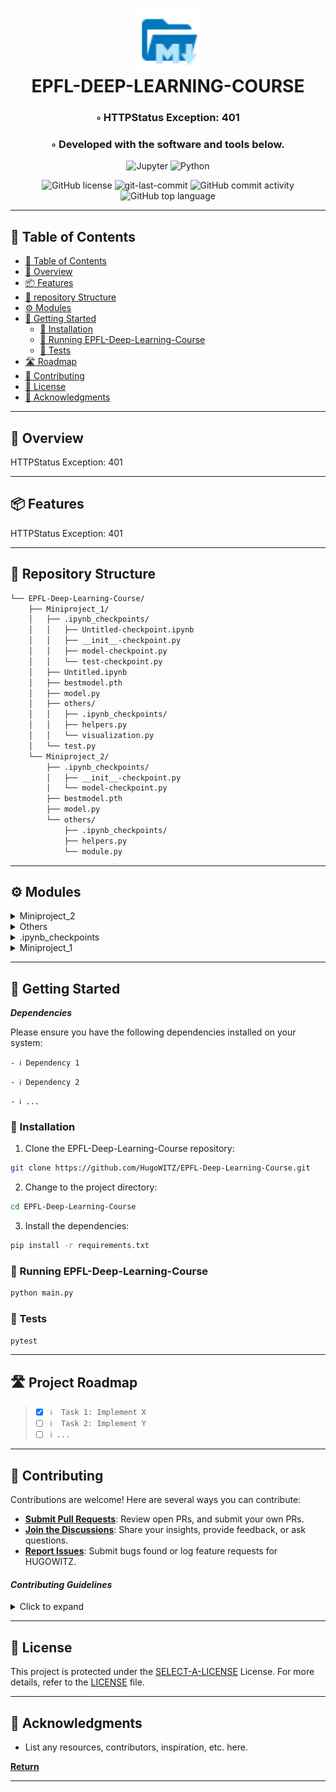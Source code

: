 <div align="center">
<h1 align="center">
<img src="https://raw.githubusercontent.com/PKief/vscode-material-icon-theme/ec559a9f6bfd399b82bb44393651661b08aaf7ba/icons/folder-markdown-open.svg" width="100" />
<br>EPFL-DEEP-LEARNING-COURSE</h1>
<h3>◦ HTTPStatus Exception: 401</h3>
<h3>◦ Developed with the software and tools below.</h3>

<p align="center">
<img src="https://img.shields.io/badge/Jupyter-F37626.svg?style=flat-square&logo=Jupyter&logoColor=white" alt="Jupyter" />
<img src="https://img.shields.io/badge/Python-3776AB.svg?style=flat-square&logo=Python&logoColor=white" alt="Python" />
</p>
<img src="https://img.shields.io/github/license/HugoWITZ/EPFL-Deep-Learning-Course?style=flat-square&color=5D6D7E" alt="GitHub license" />
<img src="https://img.shields.io/github/last-commit/HugoWITZ/EPFL-Deep-Learning-Course?style=flat-square&color=5D6D7E" alt="git-last-commit" />
<img src="https://img.shields.io/github/commit-activity/m/HugoWITZ/EPFL-Deep-Learning-Course?style=flat-square&color=5D6D7E" alt="GitHub commit activity" />
<img src="https://img.shields.io/github/languages/top/HugoWITZ/EPFL-Deep-Learning-Course?style=flat-square&color=5D6D7E" alt="GitHub top language" />
</div>

---

## 📖 Table of Contents
- [📖 Table of Contents](#-table-of-contents)
- [📍 Overview](#-overview)
- [📦 Features](#-features)
- [📂 repository Structure](#-repository-structure)
- [⚙️ Modules](#modules)
- [🚀 Getting Started](#-getting-started)
    - [🔧 Installation](#-installation)
    - [🤖 Running EPFL-Deep-Learning-Course](#-running-EPFL-Deep-Learning-Course)
    - [🧪 Tests](#-tests)
- [🛣 Roadmap](#-roadmap)
- [🤝 Contributing](#-contributing)
- [📄 License](#-license)
- [👏 Acknowledgments](#-acknowledgments)

---


## 📍 Overview

HTTPStatus Exception: 401

---

## 📦 Features

HTTPStatus Exception: 401

---


## 📂 Repository Structure

```sh
└── EPFL-Deep-Learning-Course/
    ├── Miniproject_1/
    │   ├── .ipynb_checkpoints/
    │   │   ├── Untitled-checkpoint.ipynb
    │   │   ├── __init__-checkpoint.py
    │   │   ├── model-checkpoint.py
    │   │   └── test-checkpoint.py
    │   ├── Untitled.ipynb
    │   ├── bestmodel.pth
    │   ├── model.py
    │   ├── others/
    │   │   ├── .ipynb_checkpoints/
    │   │   ├── helpers.py
    │   │   └── visualization.py
    │   └── test.py
    └── Miniproject_2/
        ├── .ipynb_checkpoints/
        │   ├── __init__-checkpoint.py
        │   └── model-checkpoint.py
        ├── bestmodel.pth
        ├── model.py
        └── others/
            ├── .ipynb_checkpoints/
            ├── helpers.py
            └── module.py

```

---


## ⚙️ Modules

<details closed><summary>Miniproject_2</summary>

| File                                                                                                         | Summary                   |
| ---                                                                                                          | ---                       |
| [bestmodel.pth](https://github.com/HugoWITZ/EPFL-Deep-Learning-Course/blob/main/Miniproject_2/bestmodel.pth) | HTTPStatus Exception: 401 |
| [model.py](https://github.com/HugoWITZ/EPFL-Deep-Learning-Course/blob/main/Miniproject_2/model.py)           | HTTPStatus Exception: 401 |

</details>

<details closed><summary>Others</summary>

| File                                                                                                                      | Summary                   |
| ---                                                                                                                       | ---                       |
| [module.py](https://github.com/HugoWITZ/EPFL-Deep-Learning-Course/blob/main/Miniproject_2/others/module.py)               | HTTPStatus Exception: 401 |
| [helpers.py](https://github.com/HugoWITZ/EPFL-Deep-Learning-Course/blob/main/Miniproject_2/others/helpers.py)             | HTTPStatus Exception: 401 |
| [visualization.py](https://github.com/HugoWITZ/EPFL-Deep-Learning-Course/blob/main/Miniproject_1/others/visualization.py) | HTTPStatus Exception: 401 |
| [helpers.py](https://github.com/HugoWITZ/EPFL-Deep-Learning-Course/blob/main/Miniproject_1/others/helpers.py)             | HTTPStatus Exception: 401 |

</details>

<details closed><summary>.ipynb_checkpoints</summary>

| File                                                                                                                                                               | Summary                   |
| ---                                                                                                                                                                | ---                       |
| [module-checkpoint.py](https://github.com/HugoWITZ/EPFL-Deep-Learning-Course/blob/main/Miniproject_2/others/.ipynb_checkpoints/module-checkpoint.py)               | HTTPStatus Exception: 401 |
| [helpers-checkpoint.py](https://github.com/HugoWITZ/EPFL-Deep-Learning-Course/blob/main/Miniproject_2/others/.ipynb_checkpoints/helpers-checkpoint.py)             | HTTPStatus Exception: 401 |
| [__init__-checkpoint.py](https://github.com/HugoWITZ/EPFL-Deep-Learning-Course/blob/main/Miniproject_2/.ipynb_checkpoints/__init__-checkpoint.py)                  | HTTPStatus Exception: 401 |
| [model-checkpoint.py](https://github.com/HugoWITZ/EPFL-Deep-Learning-Course/blob/main/Miniproject_2/.ipynb_checkpoints/model-checkpoint.py)                        | HTTPStatus Exception: 401 |
| [helpers-checkpoint.py](https://github.com/HugoWITZ/EPFL-Deep-Learning-Course/blob/main/Miniproject_1/others/.ipynb_checkpoints/helpers-checkpoint.py)             | HTTPStatus Exception: 401 |
| [visualization-checkpoint.py](https://github.com/HugoWITZ/EPFL-Deep-Learning-Course/blob/main/Miniproject_1/others/.ipynb_checkpoints/visualization-checkpoint.py) | HTTPStatus Exception: 401 |
| [__init__-checkpoint.py](https://github.com/HugoWITZ/EPFL-Deep-Learning-Course/blob/main/Miniproject_1/.ipynb_checkpoints/__init__-checkpoint.py)                  | HTTPStatus Exception: 401 |
| [model-checkpoint.py](https://github.com/HugoWITZ/EPFL-Deep-Learning-Course/blob/main/Miniproject_1/.ipynb_checkpoints/model-checkpoint.py)                        | HTTPStatus Exception: 401 |
| [Untitled-checkpoint.ipynb](https://github.com/HugoWITZ/EPFL-Deep-Learning-Course/blob/main/Miniproject_1/.ipynb_checkpoints/Untitled-checkpoint.ipynb)            | HTTPStatus Exception: 401 |
| [test-checkpoint.py](https://github.com/HugoWITZ/EPFL-Deep-Learning-Course/blob/main/Miniproject_1/.ipynb_checkpoints/test-checkpoint.py)                          | HTTPStatus Exception: 401 |

</details>

<details closed><summary>Miniproject_1</summary>

| File                                                                                                           | Summary                   |
| ---                                                                                                            | ---                       |
| [Untitled.ipynb](https://github.com/HugoWITZ/EPFL-Deep-Learning-Course/blob/main/Miniproject_1/Untitled.ipynb) | HTTPStatus Exception: 401 |
| [test.py](https://github.com/HugoWITZ/EPFL-Deep-Learning-Course/blob/main/Miniproject_1/test.py)               | HTTPStatus Exception: 401 |
| [model.py](https://github.com/HugoWITZ/EPFL-Deep-Learning-Course/blob/main/Miniproject_1/model.py)             | HTTPStatus Exception: 401 |

</details>

---

## 🚀 Getting Started

***Dependencies***

Please ensure you have the following dependencies installed on your system:

`- ℹ️ Dependency 1`

`- ℹ️ Dependency 2`

`- ℹ️ ...`

### 🔧 Installation

1. Clone the EPFL-Deep-Learning-Course repository:
```sh
git clone https://github.com/HugoWITZ/EPFL-Deep-Learning-Course.git
```

2. Change to the project directory:
```sh
cd EPFL-Deep-Learning-Course
```

3. Install the dependencies:
```sh
pip install -r requirements.txt
```

### 🤖 Running EPFL-Deep-Learning-Course

```sh
python main.py
```

### 🧪 Tests
```sh
pytest
```

---


## 🛣 Project Roadmap

> - [X] `ℹ️  Task 1: Implement X`
> - [ ] `ℹ️  Task 2: Implement Y`
> - [ ] `ℹ️ ...`


---

## 🤝 Contributing

Contributions are welcome! Here are several ways you can contribute:

- **[Submit Pull Requests](https://github.com/HugoWITZ/EPFL-Deep-Learning-Course/blob/main/CONTRIBUTING.md)**: Review open PRs, and submit your own PRs.
- **[Join the Discussions](https://github.com/HugoWITZ/EPFL-Deep-Learning-Course/discussions)**: Share your insights, provide feedback, or ask questions.
- **[Report Issues](https://github.com/HugoWITZ/EPFL-Deep-Learning-Course/issues)**: Submit bugs found or log feature requests for HUGOWITZ.

#### *Contributing Guidelines*

<details closed>
<summary>Click to expand</summary>

1. **Fork the Repository**: Start by forking the project repository to your GitHub account.
2. **Clone Locally**: Clone the forked repository to your local machine using a Git client.
   ```sh
   git clone <your-forked-repo-url>
   ```
3. **Create a New Branch**: Always work on a new branch, giving it a descriptive name.
   ```sh
   git checkout -b new-feature-x
   ```
4. **Make Your Changes**: Develop and test your changes locally.
5. **Commit Your Changes**: Commit with a clear and concise message describing your updates.
   ```sh
   git commit -m 'Implemented new feature x.'
   ```
6. **Push to GitHub**: Push the changes to your forked repository.
   ```sh
   git push origin new-feature-x
   ```
7. **Submit a Pull Request**: Create a PR against the original project repository. Clearly describe the changes and their motivations.

Once your PR is reviewed and approved, it will be merged into the main branch.

</details>

---

## 📄 License


This project is protected under the [SELECT-A-LICENSE](https://choosealicense.com/licenses) License. For more details, refer to the [LICENSE](https://choosealicense.com/licenses/) file.

---

## 👏 Acknowledgments

- List any resources, contributors, inspiration, etc. here.

[**Return**](#Top)

---

